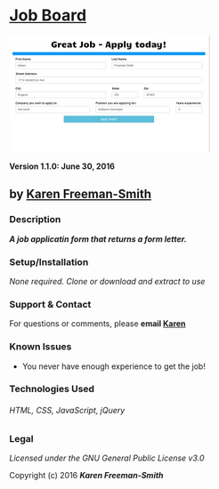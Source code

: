 # [Job Board](http://karenfreemansmith.github.io/jobboard/letter.html)
![project screenshot](/img/screenshot.jpg)

__Version 1.1.0: June 30, 2016__
## by [Karen Freeman-Smith](http://karenfreemansmith.github.io)

### Description
__*A job applicatin form that returns a form letter.*__


### Setup/Installation
*None required. Clone or download and extract to use*

### Support & Contact
For questions or comments, please __email [Karen](karenfreemansmith@gmail.com)__

### Known Issues
* You never have enough experience to get the job!

### Technologies Used
###### HTML, CSS, JavaScript, jQuery

### Legal
*Licensed under the GNU General Public License v3.0*

Copyright (c) 2016 **_Karen Freeman-Smith_**
